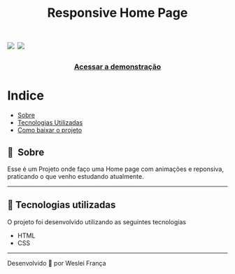  
<h1 align="center"> Responsive Home Page  </h1>

<h1>
    <img src="https://media.giphy.com/media/lbaTJB3MGClopZKlCB/giphy.gif">
    <img src="https://media.giphy.com/media/LYsZrkDRlxDmHAdUag/giphy.gif">
</h1>

<h3 align="center">
    <a href="https:https://mynewhomepage.netlify.app/">Acessar a demonstração</a>
<h3 >

# Indice

- [Sobre](#-sobre)
- [Tecnologias Utilizadas](#-tecnologias-utilizadas)
- [Como baixar o projeto](#-como-baixar-o-projeto)

## 🔖&nbsp; Sobre

Esse é um Projeto onde faço uma Home page com animações e reponsiva, praticando o que venho estudando atualmente.

---

## 🚀 Tecnologias utilizadas

O projeto foi desenvolvido utilizando as seguintes tecnologias

- HTML
- CSS

---

Desenvolvido 💜 por Weslei França
